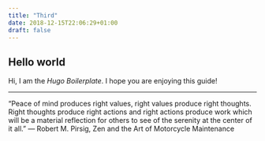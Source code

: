 ```yaml
---
title: "Third"
date: 2018-12-15T22:06:29+01:00
draft: false
---
```


## Hello world
Hi, I am the *Hugo Boilerplate*. I hope you are enjoying this guide!

---

“Peace of mind produces right values, right values produce right thoughts. Right thoughts produce right actions and right actions produce work which will be a material reflection for others to see of the serenity at the center of it all.”
― Robert M. Pirsig, Zen and the Art of Motorcycle Maintenance
